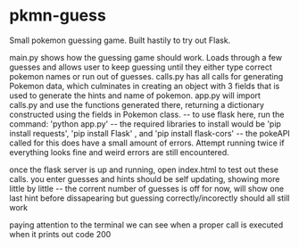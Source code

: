 # pkmn-guess
Small pokemon guessing game. Built hastily to try out Flask.

main.py shows how the guessing game should work. Loads through a few guesses and allows user to keep guessing until they either type correct pokemon names or run out of guesses.
calls.py has all calls for generating Pokemon data, which culminates in creating an object with 3 fields that is used to generate the hints and name of pokemon.
app.py will import calls.py and use the functions generated there, returning a dictionary constructed using the fields in Pokemon class.
-- to use flask here, run the command:  'python app.py'
-- the required libraries to install would be 'pip install requests',  'pip install Flask' , and 'pip install flask-cors'
-- the pokeAPI called for this does have a small amount of errors. Attempt running twice if everything looks fine and weird errors are still encountered.



once the flask server is up and running, open index.html to test out these calls. 
you enter guesses and hints should be self updating, showing more little by little
-- the corrent number of guesses is off for now, will show one last hint before dissapearing but guessing correctly/incorectly should all still work

paying attention to the terminal we can see when a proper call is executed when it prints out code 200



